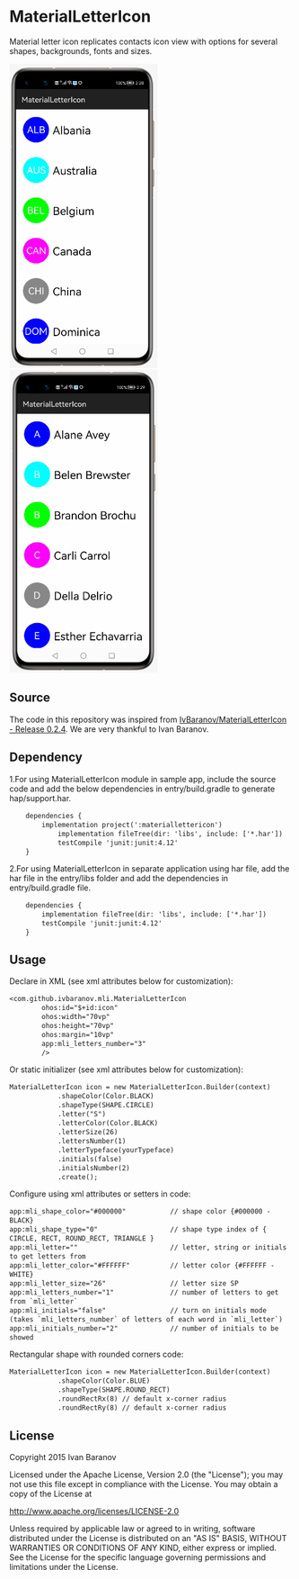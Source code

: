 # MaterialLetterIcon
Material letter icon replicates contacts icon view with options for several shapes, backgrounds, fonts and sizes.

![Countries](image/countries.png)
&nbsp;&nbsp;&nbsp;&nbsp;&nbsp;&nbsp;&nbsp;&nbsp;&nbsp;&nbsp;&nbsp;&nbsp;&nbsp;&nbsp;&nbsp;&nbsp;
![Contacts](image/contacts.png)

## Source
The code in this repository was inspired from [IvBaranov/MaterialLetterIcon - Release 0.2.4](https://github.com/IvBaranov/MaterialLetterIcon). 
We are very thankful to Ivan Baranov. 

## Dependency
1.For using MaterialLetterIcon module in sample app, include the source code and add the below dependencies in entry/build.gradle to generate hap/support.har.
```
	dependencies {
		implementation project(':materiallettericon')
        	implementation fileTree(dir: 'libs', include: ['*.har'])
        	testCompile 'junit:junit:4.12'
	}
```
2.For using MaterialLetterIcon in separate application using har file, add the har file in the entry/libs folder and add the dependencies in entry/build.gradle file.
```
	dependencies {
		implementation fileTree(dir: 'libs', include: ['*.har'])
		testCompile 'junit:junit:4.12'
	}

```
## Usage
Declare in XML (see xml attributes below for customization):

```
<com.github.ivbaranov.mli.MaterialLetterIcon 
        ohos:id="$+id:icon"
        ohos:width="70vp"
        ohos:height="70vp"
        ohos:margin="10vp"
        app:mli_letters_number="3"
        />
```

Or static initializer (see xml attributes below for customization):

```
MaterialLetterIcon icon = new MaterialLetterIcon.Builder(context) 
            .shapeColor(Color.BLACK)
            .shapeType(SHAPE.CIRCLE)
            .letter("S")
            .letterColor(Color.BLACK)
            .letterSize(26)
            .lettersNumber(1)
            .letterTypeface(yourTypeface)
            .initials(false)
            .initialsNumber(2)
            .create();
```

Configure using xml attributes or setters in code:
```
app:mli_shape_color="#000000"           // shape color {#000000 - BLACK} 
app:mli_shape_type="0"                  // shape type index of { CIRCLE, RECT, ROUND_RECT, TRIANGLE }
app:mli_letter=""                       // letter, string or initials to get letters from
app:mli_letter_color="#FFFFFF"          // letter color {#FFFFFF - WHITE}
app:mli_letter_size="26"                // letter size SP
app:mli_letters_number="1"              // number of letters to get from `mli_letter`
app:mli_initials="false"                // turn on initials mode (takes `mli_letters_number` of letters of each word in `mli_letter`)
app:mli_initials_number="2"             // number of initials to be showed
```

Rectangular shape with rounded corners code:
```
MaterialLetterIcon icon = new MaterialLetterIcon.Builder(context) 
            .shapeColor(Color.BLUE)
            .shapeType(SHAPE.ROUND_RECT)
            .roundRectRx(8) // default x-corner radius
            .roundRectRy(8) // default x-corner radius
```
## License
Copyright 2015 Ivan Baranov

Licensed under the Apache License, Version 2.0 (the "License");
you may not use this file except in compliance with the License.
You may obtain a copy of the License at

   http://www.apache.org/licenses/LICENSE-2.0

Unless required by applicable law or agreed to in writing, software
distributed under the License is distributed on an "AS IS" BASIS,
WITHOUT WARRANTIES OR CONDITIONS OF ANY KIND, either express or implied.
See the License for the specific language governing permissions and
limitations under the License.
